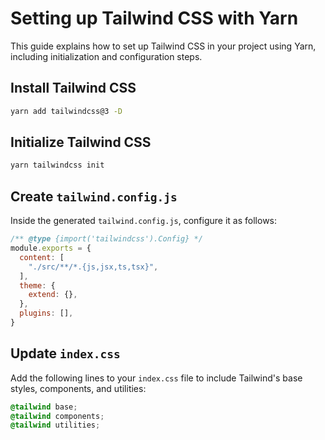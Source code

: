 # Setting up Tailwind CSS with Yarn

This guide explains how to set up Tailwind CSS in your project using Yarn, including initialization and configuration steps.

## Install Tailwind CSS
```bash
yarn add tailwindcss@3 -D
```

## Initialize Tailwind CSS
```bash
yarn tailwindcss init
```

## Create `tailwind.config.js`
Inside the generated `tailwind.config.js`, configure it as follows:

```javascript
/** @type {import('tailwindcss').Config} */
module.exports = {
  content: [
    "./src/**/*.{js,jsx,ts,tsx}",
  ],
  theme: {
    extend: {},
  },
  plugins: [],
}
```

## Update `index.css`
Add the following lines to your `index.css` file to include Tailwind's base styles, components, and utilities:

```css
@tailwind base;
@tailwind components;
@tailwind utilities;
```

